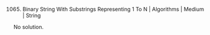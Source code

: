 1065. Binary String With Substrings Representing 1 To N | Algorithms | Medium | String

No solution.

